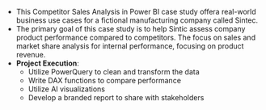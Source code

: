 - This Competitor Sales Analysis in Power BI case study offera real-world business use cases for a fictional manufacturing company called Sintec. 
- The primary goal of this case study is to help Sintic assess company product performance compared to competitors. The focus on sales and market share analysis for internal performance, focusing on product revenue.
- **Project Execution**: 
  - Utilize PowerQuery to clean and transform the data
  - Write DAX functions to compare performance
  - Utilize AI visualizations
  - Develop a branded report to share with stakeholders
